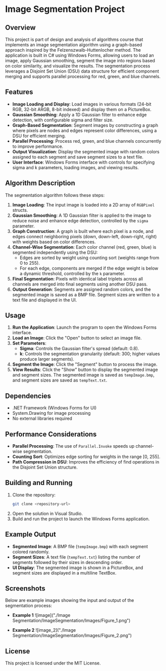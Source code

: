 # Image Segmentation Project

## Overview
This project is part of design and analysis of algorithms course that implements an image segmentation algorithm using a graph-based approach inspired by the Felzenszwalb-Huttenlocher method. The application is built in C# using Windows Forms, allowing users to load an image, apply Gaussian smoothing, segment the image into regions based on color similarity, and visualize the results. The segmentation process leverages a Disjoint Set Union (DSU) data structure for efficient component merging and supports parallel processing for red, green, and blue channels.

## Features
- **Image Loading and Display**: Load images in various formats (24-bit RGB, 32-bit ARGB, 8-bit indexed) and display them on a PictureBox.
- **Gaussian Smoothing**: Apply a 1D Gaussian filter to enhance edge detection, with configurable sigma and filter size.
- **Graph-Based Segmentation**: Segment images by constructing a graph where pixels are nodes and edges represent color differences, using a DSU for efficient merging.
- **Parallel Processing**: Process red, green, and blue channels concurrently to improve performance.
- **Output Visualization**: Display the segmented image with random colors assigned to each segment and save segment sizes to a text file.
- **User Interface**: Windows Forms interface with controls for specifying sigma and k parameters, loading images, and viewing results.

## Algorithm Description
The segmentation algorithm follows these steps:
1. **Image Loading**: The input image is loaded into a 2D array of `RGBPixel` structs.
2. **Gaussian Smoothing**: A 1D Gaussian filter is applied to the image to reduce noise and enhance edge detection, controlled by the `sigma` parameter.
3. **Graph Construction**: A graph is built where each pixel is a node, and edges connect neighboring pixels (down, down-left, down-right, right) with weights based on color differences.
4. **Channel-Wise Segmentation**: Each color channel (red, green, blue) is segmented independently using the DSU:
   - Edges are sorted by weight using counting sort (weights range from 0 to 255).
   - For each edge, components are merged if the edge weight is below a dynamic threshold, controlled by the `k` parameter.
5. **Final Segmentation**: Pixels with identical label triplets across all channels are merged into final segments using another DSU pass.
6. **Output Generation**: Segments are assigned random colors, and the segmented image is saved as a BMP file. Segment sizes are written to a text file and displayed in the UI.

## Usage
1. **Run the Application**: Launch the program to open the Windows Forms interface.
2. **Load an Image**: Click the "Open" button to select an image file.
3. **Set Parameters**:
   - **Sigma**: Controls the Gaussian filter's spread (default: 0.8).
   - **k**: Controls the segmentation granularity (default: 300; higher values produce larger segments).
4. **Segment the Image**: Click the "Segment" button to process the image.
5. **View Results**: Click the "Show" button to display the segmented image and segment sizes. The segmented image is saved as `tempImage.bmp`, and segment sizes are saved as `tempText.txt`.

## Dependencies
- .NET Framework (Windows Forms for UI)
- System.Drawing for image processing
- No external libraries required

## Performance Considerations
- **Parallel Processing**: The use of `Parallel.Invoke` speeds up channel-wise segmentation.
- **Counting Sort**: Optimizes edge sorting for weights in the range [0, 255].
- **Path Compression in DSU**: Improves the efficiency of find operations in the Disjoint Set Union structure.

## Building and Running
1. Clone the repository:
   ```bash
   git clone <repository-url>
   ```
2. Open the solution in Visual Studio.
3. Build and run the project to launch the Windows Forms application.

## Example Output
- **Segmented Image**: A BMP file (`tempImage.bmp`) with each segment colored randomly.
- **Segment Sizes**: A text file (`tempText.txt`) listing the number of segments followed by their sizes in descending order.
- **UI Display**: The segmented image is shown in a PictureBox, and segment sizes are displayed in a multiline TextBox.

## Screenshots
Below are example images showing the input and output of the segmentation process:

- **Example 1**
  ![image]("./Image Segmentation/ImageSegmentation/Images/Figure_1.png")

- **Example 2**
  ![image_2]("./Image Segmentation/ImageSegmentation/Images/Figure_2.png")


## License
This project is licensed under the MIT License.
